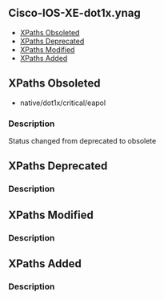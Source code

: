 ## Cisco-IOS-XE-dot1x.ynag


- [XPaths Obsoleted](#xpaths-obsoleted)
- [XPaths Deprecated](#xpaths-deprecated)
- [XPaths Modified](#xpaths-modified)
- [XPaths Added](#xpaths-added)

## XPaths Obsoleted

- native/dot1x/critical/eapol

### Description

Status changed from deprecated to obsolete

## XPaths Deprecated

### Description

## XPaths Modified

### Description

## XPaths Added

### Description
